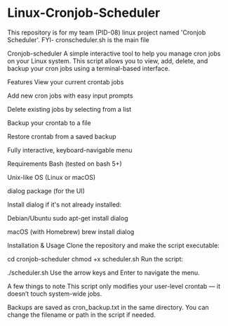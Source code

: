 # Linux-Cronjob-Scheduler
This repository is for my team (PID-08) linux project named 'Cronjob Scheduler'. FYI- cronscheduler.sh is the main file

Cronjob-scheduler
A simple interactive tool to help you manage cron jobs on your Linux system. This script allows you to view, add, delete, and backup your cron jobs using a terminal-based interface.

Features
View your current crontab jobs

Add new cron jobs with easy input prompts

Delete existing jobs by selecting from a list

Backup your crontab to a file

Restore crontab from a saved backup

Fully interactive, keyboard-navigable menu

Requirements
Bash (tested on bash 5+)

Unix-like OS (Linux or macOS)

dialog package (for the UI)

Install dialog if it's not already installed:

Debian/Ubuntu
sudo apt-get install dialog

macOS (with Homebrew)
brew install dialog

Installation & Usage
Clone the repository and make the script executable:

cd cronjob-scheduler chmod +x scheduler.sh Run the script:

./scheduler.sh Use the arrow keys and Enter to navigate the menu.

A few things to note
This script only modifies your user-level crontab — it doesn’t touch system-wide jobs.

Backups are saved as cron_backup.txt in the same directory. You can change the filename or path in the script if needed.
